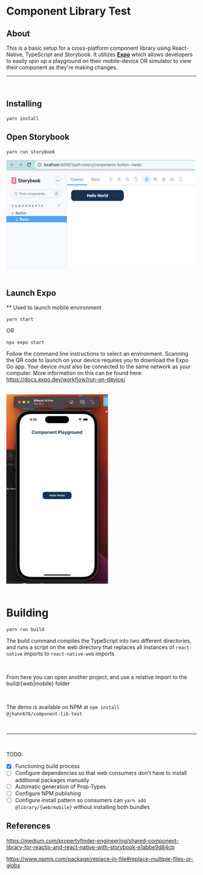 # Component Library Test

## About

This is a basic setup for a cross-platform component library using React-Native, TypeScript and Storybook.
It utilizes <b><a href="https://docs.expo.dev/">Expo</a></b> which allows developers to easily spin up a playground on their mobile-device OR simulator to view their component as they're making changes.

<hr>
<br>

## Installing

```
yarn install
```


## Open Storybook

```
yarn run storybook
```

<img src="assets/storybook-demo.png" alt="drawing" height="290" width="500"/>

<br>
<br>

## Launch Expo
** Used to launch mobile environment

```
yarn start
```

OR

```
npx expo start
```

Follow the command line instructions to select an environment. Scanning the QR code to launch on your device requires you to download the Expo Go app. Your device must also be connected to the same network as your computer. More information on this can be found here: <a href="https://docs.expo.dev/workflow/run-on-device/">https://docs.expo.dev/workflow/run-on-device/</a>

<br>

<img src="assets/ios-simulator.png" alt="drawing" height="500"/>

<br>
<br>


# Building

```
yarn run build
```


The build command compiles the TypeScript into two different directories, and runs a script on the web directory that replaces all instances of <code>react-native</code> imports to <code>react-native-web</code> imports

<br>

From here you can open another project, and use a relative import to the build/{web|mobile} folder

<br>

The demo is available on NPM at <code>npm install @jhahn678/component-lib-test</code>

<br>


<hr><br>

TODO:

- [x] Functioning build process
- [ ] Configure dependencies so that web consumers don't have to install additional packages manually
- [ ] Automatic generation of Prop-Types
- [ ] Configure NPM publishing
- [ ] Configure install pattern so consumers can <code>yarn add @library/{web/mobile}</code> without installing both bundles

## References

https://medium.com/propertyfinder-engineering/shared-component-library-for-reactjs-and-react-native-with-storybook-e1abbe9d84cb

https://www.npmjs.com/package/replace-in-file#replace-multiple-files-or-globs
